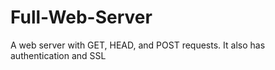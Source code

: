 # Full-Web-Server
A web server with GET, HEAD, and POST requests.  It also has authentication and SSL
